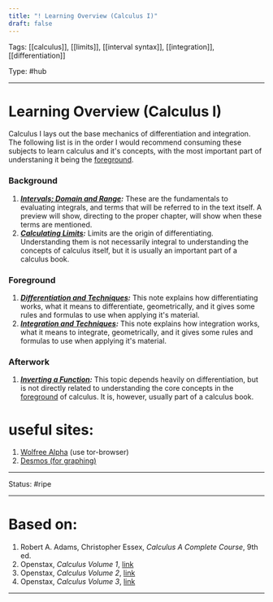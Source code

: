 ```yaml
---
title: "! Learning Overview (Calculus I)"
draft: false
---
```

Tags: [[calculus]], [[limits]], [[interval syntax]], [[integration]], [[differentiation]]

Type: #hub

---
# Learning Overview (Calculus I)
Calculus I lays out the base mechanics of differentiation and integration. The following list is in the order I would recommend consuming these subjects to learn calculus and it's concepts, with the most important part of understaning it being the [foreground](#foreground).
### Background
1. ___[Intervals; Domain and Range](Intervals;%20Domain%20and%20Range.md):___ These are the fundamentals to evaluating integrals, and terms that will be referred to in the text itself. A preview will show, directing to the proper chapter, will show when these terms are mentioned.
2. ___[Calculating Limits](Calculating%20Limits.md):___ Limits are the origin of differentiating. Understanding them is not necessarily integral to understanding the concepts of calculus itself, but it is usually an important part of a calculus book.
### Foreground
1. ___[Differentiation and Techniques](Differentiation%20and%20Techniques.md):___ This note explains how differentiating works, what it means to differentiate, geometrically, and it gives some rules and formulas to use when applying it's material.
2. ___[Integration and Techniques](Integration%20and%20Techniques.md):___ This note explains how integration works, what it means to integrate, geometrically, and it gives some rules and formulas to use when applying it's material.
### Afterwork
1. ___[Inverting a Function](Inverting%20a%20Function.md):___ This topic depends heavily on differentiation, but is not directly related to understanding the core concepts in the [foreground](#foreground) of calculus. It is, however, usually part of a calculus book.





# useful sites:
1. [Wolfree Alpha](https://archive.ph/gfhPu) (use tor-browser)
2. [Desmos (for graphing)](https://www.desmos.com/calculator)

---
Status: #ripe 

---
# Based on:
1. Robert A. Adams, Christopher Essex, _Calculus A Complete Course_, 9th ed.
2. Openstax, _Calculus Volume 1_, [link](https://openstax.org/details/books/calculus-volume-1)
3. Openstax, _Calculus Volume 2_, [link](https://openstax.org/details/books/calculus-volume-2)
4. Openstax, _Calculus Volume 3_, [link](https://openstax.org/details/books/calculus-volume-3)







---
